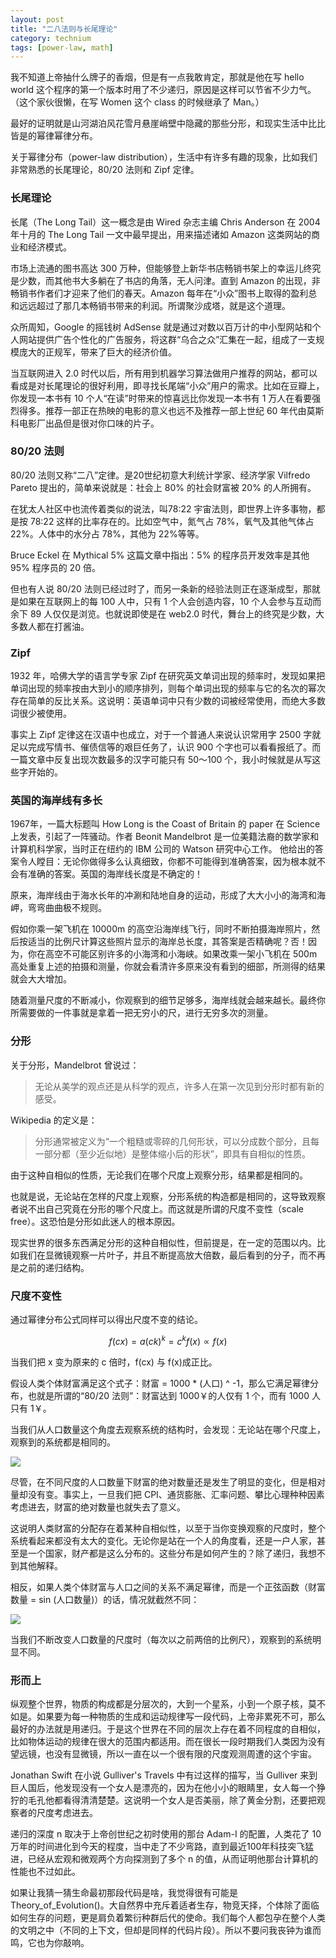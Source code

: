 ```yaml
---
layout: post
title: "二八法则与长尾理论"
category: technium
tags: [power-law, math]
---
```


我不知道上帝抽什么牌子的香烟，但是有一点我敢肯定，那就是他在写 hello world 这个程序的第一个版本时用了不少递归，原因是这样可以节省不少力气。（这个家伙很懒，在写 Women 这个 class 的时候继承了 Man。）


最好的证明就是山河湖泊风花雪月悬崖峭壁中隐藏的那些分形，和现实生活中比比皆是的幂律幂律分布。


关于幂律分布（power-law distribution），生活中有许多有趣的现象，比如我们非常熟悉的长尾理论，80/20 法则和 Zipf 定律。

### 长尾理论

长尾（The Long Tail）这一概念是由 Wired 杂志主编 Chris Anderson 在 2004 年十月的 The Long Tail 一文中最早提出，用来描述诸如 Amazon 这类网站的商业和经济模式。


市场上流通的图书高达 300 万种，但能够登上新华书店畅销书架上的幸运儿终究是少数，而其他书大多躺在了书店的角落，无人问津。直到 Amazon 的出现，非畅销书作者们才迎来了他们的春天。Amazon 每年在“小众”图书上取得的盈利总和远远超过了那几本畅销书带来的利润。所谓聚沙成塔，就是这个道理。


众所周知，Google 的摇钱树 AdSense 就是通过对数以百万计的中小型网站和个人网站提供广告个性化的广告服务，将这群“乌合之众”汇集在一起，组成了一支规模庞大的正规军，带来了巨大的经济价值。


当互联网进入 2.0 时代以后，所有用到机器学习算法做用户推荐的网站，都可以看成是对长尾理论的很好利用，即寻找长尾端“小众”用户的需求。比如在豆瓣上，你发现一本书有 10 个人“在读”时带来的惊喜远比你发现一本书有 1 万人在看要强烈得多。推荐一部正在热映的电影的意义也远不及推荐一部上世纪 60 年代由莫斯科电影厂出品但是很对你口味的片子。


### 80/20 法则


80/20 法则又称“二八”定律。是20世纪初意大利统计学家、经济学家 Vilfredo Pareto 提出的，简单来说就是：社会上 80% 的社会财富被 20% 的人所拥有。


在犹太人社区中也流传着类似的说法，叫78∶22 宇宙法则，即世界上许多事物，都是按 78∶22 这样的比率存在的。比如空气中，氮气占 78%，氧气及其他气体占 22%。人体中的水分占 78%，其他为 22%等等。


Bruce Eckel 在 Mythical 5% 这篇文章中指出：5% 的程序员开发效率是其他 95% 程序员的 20 倍。


但也有人说 80/20 法则已经过时了，而另一条新的经验法则正在逐渐成型，那就是如果在互联网上的每 100 人中，只有 1 个人会创造内容，10 个人会参与互动而余下 89 人仅仅是浏览。也就说即使是在 web2.0 时代，舞台上的终究是少数，大多数人都在打酱油。

### Zipf

1932 年，哈佛大学的语言学专家 Zipf 在研究英文单词出现的频率时，发现如果把单词出现的频率按由大到小的顺序排列，则每个单词出现的频率与它的名次的幂次存在简单的反比关系。这说明：英语单词中只有少数的词被经常使用，而绝大多数词很少被使用。

事实上 Zipf 定律这在汉语中也成立，对于一个普通人来说认识常用字 2500 字就足以完成写情书、催债信等的艰巨任务了，认识 900 个字也可以看看报纸了。而一篇文章中反复出现次数最多的汉字可能只有 50～100 个，我小时候就是从写这些字开始的。



### 英国的海岸线有多长

1967年，一篇大标题叫 How Long is the Coast of Britain 的 paper 在 Science 上发表，引起了一阵骚动。作者 Beonit Mandelbrot 是一位美籍法裔的数学家和计算机科学家，当时正在纽约的 IBM 公司的 Watson 研究中心工作。 他给出的答案令人瞠目：无论你做得多么认真细致，你都不可能得到准确答案，因为根本就不会有准确的答案。英国的海岸线长度是不确定的！


原来，海岸线由于海水长年的冲涮和陆地自身的运动，形成了大大小小的海湾和海岬，弯弯曲曲极不规则。


假如你乘一架飞机在 10000m 的高空沿海岸线飞行，同时不断拍摄海岸照片，然后按适当的比例尺计算这些照片显示的海岸总长度，其答案是否精确呢？否！因为，你在高空不可能区别许多的小海湾和小海峡。如果改乘一架小飞机在 500m 高处重复上述的拍摄和测量，你就会看清许多原来没有看到的细部，所测得的结果就会大大增加。


随着测量尺度的不断减小，你观察到的细节足够多，海岸线就会越来越长。最终你所需要做的一件事就是拿着一把无穷小的尺，进行无穷多次的测量。


### 分形


关于分形，Mandelbrot 曾说过：


> 无论从美学的观点还是从科学的观点，许多人在第一次见到分形时都有新的感受。

Wikipedia 的定义是：

> 分形通常被定义为“一个粗糙或零碎的几何形状，可以分成数个部分，且每一部分都（至少近似地）是整体缩小后的形状”，即具有自相似的性质。

由于这种自相似的性质，无论我们在哪个尺度上观察分形，结果都是相同的。

     

也就是说，无论站在怎样的尺度上观察，分形系统的构造都是相同的，这导致观察者说不出自己究竟在分形的哪个尺度上。而这就是所谓的尺度不变性（scale free）。这恐怕是分形如此迷人的根本原因。



现实世界的很多东西满足分形的这种自相似性，但前提是，在一定的范围以内。比如我们在显微镜观察一片叶子，并且不断提高放大倍数，最后看到的分子，而不再是之前的递归结构。



### 尺度不变性

通过幂律分布公式同样可以得出尺度不变的结论。


$$
f(cx) = a(ck)^k= c^kf(x)\propto  f(x)
$$


当我们把 x 变为原来的 c 倍时，f(cx) 与 f(x)成正比。


假设人类个体财富满足这个式子：财富 = 1000 * (人口) ^ -1，那么它满足幂律分布，也就是所谓的“80/20 法则”：财富达到 1000￥的人仅有 1 个，而有 1000 人只有 1￥。


当我们从人口数量这个角度去观察系统的结构时，会发现：无论站在哪个尺度上，观察到的系统都是相同的。


![](/images/power-law-1.gif)


尽管，在不同尺度的人口数量下财富的绝对数量还是发生了明显的变化，但是相对量却没有变。事实上，一旦我们把 CPI、通货膨胀、汇率问题、攀比心理种种因素考虑进去，财富的绝对数量也就失去了意义。


这说明人类财富的分配存在着某种自相似性，以至于当你变换观察的尺度时，整个系统看起来都没有太大的变化。无论你是站在一个人的角度看，还是一户人家，甚至是一个国家，财产都是这么分布的。这些分布是如何产生的？除了递归，我想不到其他解释。


相反，如果人类个体财富与人口之间的关系不满足幂律，而是一个正弦函数（财富数量 = sin (人口数量)）的话，情况就截然不同：

![](/images/power-law-2.gif)


当我们不断改变人口数量的尺度时（每次以之前两倍的比例尺），观察到的系统明显不同。


### 形而上

纵观整个世界，物质的构成都是分层次的，大到一个星系，小到一个原子核，莫不如是。如果要为每一种物质的生成和运动规律写一段代码，上帝非累死不可，那么最好的办法就是用递归。于是这个世界在不同的层次上存在着不同程度的自相似，比如物体运动的规律在很大的范围内都适用。而在很长一段时期我们人类因为没有望远镜，也没有显微镜，所以一直在以一个很有限的尺度观测周遭的这个宇宙。


Jonathan Swift 在小说 Gulliver's Travels 中有过这样的描写，当 Gulliver 来到巨人国后，他发现没有一个女人是漂亮的，因为在他小小的眼睛里，女人每一个狰狞的毛孔他都看得清清楚楚。这说明一个女人是否美丽，除了黄金分割，还要把观察者的尺度考虑进去。


递归的深度 n 取决于上帝创世纪之初时使用的那台 Adam-I 的配置，人类花了 10 万年的时间进化到今天的程度，当中走了不少弯路，直到最近100年科技突飞猛进，已经从宏观和微观两个方向探测到了多个 n 的值，从而证明他那台计算机的性能也不过如此。


如果让我猜一猜生命最初那段代码是啥，我觉得很有可能是 Theory_of_Evolution()。大自然界中充斥着适者生存，物竞天择，个体除了面临如何生存的问题，更是肩负着繁衍种群后代的使命。我们每个人都包孕在整个人类的文明之中（不同的上下文，但却是同样的代码片段）。所以不要问我丧钟为谁而鸣，它也为你敲响。
